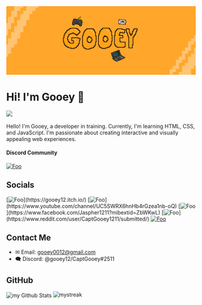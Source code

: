 <img src="https://raw.githubusercontent.com/CaptGooey12/CaptGooey12/main/Untitled87_20230712201803.png">

# Hi! I'm Gooey 👋

<a href="#"><img src="https://komarev.com/ghpvc/?username=CaptGooey12&label=Profile%20Visits" /></a>

Hello! I'm Gooey, a developer in training. Currently, I'm learning HTML, CSS, and JavaScript. I'm passionate about creating interactive and visually appealing web experiences.

#### Discord Community

[![Foo](https://imgs.search.brave.com/1DwnDDviEAQ3TXDTSEf_qvbI4ymtaJCDq6pnlj3Uw6s/rs:fit:860:0:0/g:ce/aHR0cHM6Ly9zdGF0/aWMtMDAuaWNvbmR1/Y2suY29tL2Fzc2V0/cy4wMC9kaXNjb3Jk/LWljb24tMjU2eDI1/Ni1zcDFtbWFrcC5w/bmc)](https://discord.gg/Vr5UpCgu5p)

## Socials

[![Foo]([http://www.google.com.au/images/nav_logo7.png](https://imgs.search.brave.com/--EyuuacBt4LTPgGAHF7rjhOiBdeTF-4AKIvr1FPw14/rs:fit:860:0:0/g:ce/aHR0cHM6Ly9zdHls/ZXMucmVkZGl0bWVk/aWEuY29tL3Q1XzJ6/a2YzL3N0eWxlcy9j/b21tdW5pdHlJY29u/XzI2ODl1OHV5aGtn/MTEucG5n))](https://gooey12.itch.io/)
[![Foo]([http://www.google.com.au/images/nav_logo7.png](https://imgs.search.brave.com/_9pVhDlx2VTWhBzzpwdGyjdue28NYXF_bIFEdoGG8v0/rs:fit:860:0:0/g:ce/aHR0cHM6Ly9zdGF0/aWMtMDAuaWNvbmR1/Y2suY29tL2Fzc2V0/cy4wMC95b3V0dWJl/LWljb24tMjA0OHgy/MDQ4LWdlZHAyaWN5/LnBuZw))](https://www.youtube.com/channel/UC5SWRX6hnHb4rGzea1nb-oQ)
[![Foo]([http://www.google.com.au/images/nav_logo7.png](https://imgs.search.brave.com/lmyUD3H3m8GwUxFGw2khaJiFJDcex-GmP05sNrKXTE8/rs:fit:860:0:0/g:ce/aHR0cHM6Ly9zdGF0/aWMtMDAuaWNvbmR1/Y2suY29tL2Fzc2V0/cy4wMC9mYWNlYm9v/ay1pY29uLTUxMng1/MTItc2ViNTQyanUu/cG5n))](https://www.facebook.com/Jaspher1211?mibextid=ZbWKwL)
[![Foo]([http://www.google.com.au/images/nav_logo7.png](https://imgs.search.brave.com/ZL0BlOKGbfKzPelDFEBYWXUPYj1QSIo7wd2enWB9YoU/rs:fit:860:0:0/g:ce/aHR0cHM6Ly9jZG4t/aWNvbnMtcG5nLmZs/YXRpY29uLmNvbS8x/MjgvMzUzNi8zNTM2/NzYxLnBuZw))](https://www.reddit.com/user/CaptGooey1211/submitted/)
[![Foo](https://imgs.search.brave.com/-8Ymxl80h0lyMgKMM5kKV9-i1HhFvOumpt6xWuxxfM0/rs:fit:860:0:0/g:ce/aHR0cHM6Ly9jZG4z/Lmljb25maW5kZXIu/Y29tL2RhdGEvaWNv/bnMvc29jaWFsLW1l/ZGlhLTIyNTMvMjUv/R3JvdXAtMTI4LnBu/Zw)](https://github.com/CaptGooey12)

## Contact Me

- ✉ Email: gooey0012@gmail.com
- 🗨 Discord: @gooey12/CaptGooey#2511

## GitHub
<img align="center" src="https://github-readme-stats.vercel.app/api?username=CaptGooey12&include_all_commits=true&count_private=true&show_icons=true&line_height=20&title_color=2B5BBD&icon_color=1124BB&text_color=A1A1A1&bg_color=0,000000,130F40" alt="my Github Stats"/>
<img src="https://github-readme-streak-stats.herokuapp.com/?user=CaptGooey12&theme=tokyonight" alt="mystreak"/>

